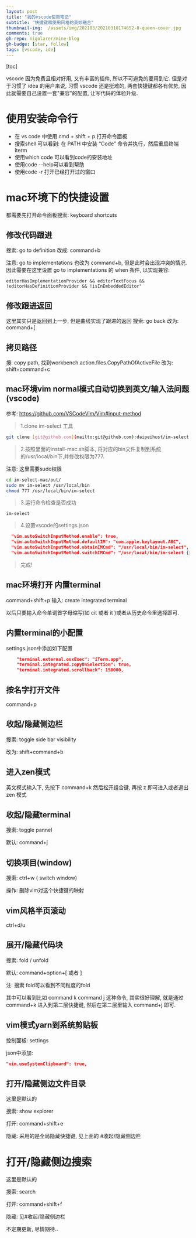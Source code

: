 ```yaml
---
layout: post
title: "我的vscode使用笔记"
subtitle: "快捷键和使用风格的美妙融合"
thumbnail-img:  /assets/img/202103/20210310174652-8-queen-cover.jpg
comments: true
gh-repo: nigolarer/mine-blog
gh-badge: [star, follow]
tags: [vscode, ide]
---
```


[toc]

vscode 因为免费且相对好用, 又有丰富的插件, 所以不可避免的要用到它. 但是对于习惯了 idea 的用户来说, 习惯 vscode 还是挺难的, 两套快捷键都各有优势, 因此就需要自己设置一套"兼容"的配置, 让写代码的体验升级.

# 使用安装命令行

- 在 vs code 中使用 cmd + shift + p 打开命令面板
- 搜索shell 可以看到: 在 PATH 中安装 “Code” 命令并执行，然后重启终端iterm
- 使用which code 可以看到code的安装地址
- 使用code --help可以看到帮助
- 使用code -r 打开已经打开过的窗口


#  mac环境下的快捷设置

都需要先打开命令面板搜索: keyboard shortcuts

## 修改代码跟进

搜索: go to definition
改成: command+b

注意: go to implementations 也改为 command+b, 但是此时会出现冲突的情况.
因此需要在这里设置 go to implementations 的 when 条件, 以实现兼容:
```
editorHasImplementationProvider && editorTextFocus && !editorHasDefinitionProvider && !isInEmbeddedEditor"
```

## 修改跟进返回
这里其实只是返回到上一步, 但是曲线实现了跟进的返回
搜索: go back
改为: command+[


##  拷贝路径
搜: copy path, 找到workbench.action.files.CopyPathOfActiveFile
改为: shift+command+c

##  mac环境vim normal模式自动切换到英文/输入法问题(vscode)

参考: https://github.com/VSCodeVim/Vim#input-method

> 1.clone im-select 工具
```bash
git clone [git@github.com](mailto:git@github.com):daipeihust/im-select.git
```

> 2.按照里面的install-mac.sh脚本, 将对应的bin文件复制到系统的/usr/local/bin下,并修改权限为777. 

 注意: 这里需要sudo权限

```bash
cd im-select-mac/out/
sudo mv im-select /usr/local/bin
chmod 777 /usr/local/bin/im-select
```

> 3.运行命令检查是否成功

```
im-select
```

> 4.设置vscode的settings.json

```json
  "vim.autoSwitchInputMethod.enable": true,
  "vim.autoSwitchInputMethod.defaultIM": "com.apple.keylayout.ABC",
  "vim.autoSwitchInputMethod.obtainIMCmd": "/usr/local/bin/im-select",
  "vim.autoSwitchInputMethod.switchIMCmd": "/usr/local/bin/im-select {im}"
```

> 完成!


##  mac环境打开 内置terminal 

command+shift+p 输入: create integrated terminal

以后只要输入命令单词首字母缩写(如 cit 或者 it )或者从历史命令里选择即可.

## 内置terminal的小配置

settings.json中添加如下配置

```json
    "terminal.external.osxExec": "iTerm.app",
    "terminal.integrated.copyOnSelection": true,
    "terminal.integrated.scrollback": 150000,
```



##  按名字打开文件

command+p

## 收起/隐藏侧边栏

搜索: toggle side bar visibility

改为: shift+command+b

## 进入zen模式

英文模式输入下, 先按下 command+k  然后松开组合键, 再按 z 即可进入或者退出 zen 模式

## 收起/隐藏terminal

搜索: toggle pannel

默认: command+j

## 切换项目(window)

搜索: ctrl+w ( switch window)

操作: 删除vim对这个快捷键的映射

## vim风格半页滚动

ctrl+d/u

## 展开/隐藏代码块

搜索: fold / unfold

默认: command+option+[ 或者 ]

注: 搜索 fold可以看到不同粒度的fold

其中可以看到比如 command k command j 这种命令, 其实很好理解, 就是通过 command+k 进入到第二层快捷键, 然后在第二层里输入  command+j 即可.



## vim模式yarn到系统剪贴板

控制面板: settings

json中添加:

```json
"vim.useSystemClipboard": true,
```



## 打开/隐藏侧边文件目录

这里是默认的

搜索: show explorer

打开: command+shift+e

隐藏: 采用的是全局隐藏快捷键, 见上面的 #收起/隐藏侧边栏



# 打开/隐藏侧边搜索

这里是默认的

搜索: search 

打开: command+shift+f

隐藏: 见#收起/隐藏侧边栏











不定期更新, 尽情期待..